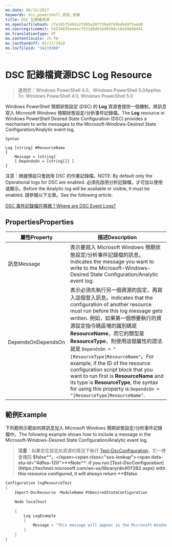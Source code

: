 ```yaml
---
ms.date: 06/12/2017
keywords: dsc,powershell,設定,安裝
title: DSC 記錄檔資源
ms.openlocfilehash: c7e1957540da2fd85a30f739e0f69bdb6975a4d8
ms.sourcegitcommit: 54534635eedacf531d8d6344019dc16a50b8b441
ms.translationtype: HT
ms.contentlocale: zh-TW
ms.lasthandoff: 05/17/2018
ms.locfileid: "34219380"
---
```

# <a name="dsc-log-resource"></a><span data-ttu-id="4dfea-103">DSC 記錄檔資源</span><span class="sxs-lookup"><span data-stu-id="4dfea-103">DSC Log Resource</span></span>

> <span data-ttu-id="4dfea-104">適用於：Windows PowerShell 4.0、Windows PowerShell 5.0</span><span class="sxs-lookup"><span data-stu-id="4dfea-104">Applies To: Windows PowerShell 4.0, Windows PowerShell 5.0</span></span>

<span data-ttu-id="4dfea-105">Windows PowerShell 預期狀態設定 (DSC) 的 __Log__ 資源會提供一個機制，將訊息寫入 Microsoft Windows 預期狀態設定/分析事件記錄檔。</span><span class="sxs-lookup"><span data-stu-id="4dfea-105">The __Log__ resource in Windows PowerShell Desired State Configuration (DSC) provides a mechanism to write messages to the Microsoft-Windows-Desired State Configuration/Analytic event log.</span></span>

```
Syntax

Log [string] #ResourceName
{
    Message = [string]
    [ DependsOn = [string[]] ]
}
```

<span data-ttu-id="4dfea-106">注意︰根據預設只會啟用 DSC 的作業記錄檔。</span><span class="sxs-lookup"><span data-stu-id="4dfea-106">NOTE: By default only the Operational logs for DSC are enabled.</span></span>
<span data-ttu-id="4dfea-107">必須先啟用分析記錄檔，才可加以使用或顯示。</span><span class="sxs-lookup"><span data-stu-id="4dfea-107">Before the Analytic log will be available or visible, it must be enabled.</span></span>
<span data-ttu-id="4dfea-108">請參閱以下文章。</span><span class="sxs-lookup"><span data-stu-id="4dfea-108">See the following article.</span></span>

[<span data-ttu-id="4dfea-109">DSC 事件記錄檔在哪裡？</span><span class="sxs-lookup"><span data-stu-id="4dfea-109">Where are DSC Event Logs?</span></span>](https://msdn.microsoft.com/en-us/powershell/dsc/troubleshooting#where-are-dsc-event-logs)

## <a name="properties"></a><span data-ttu-id="4dfea-110">Properties</span><span class="sxs-lookup"><span data-stu-id="4dfea-110">Properties</span></span>
|  <span data-ttu-id="4dfea-111">屬性</span><span class="sxs-lookup"><span data-stu-id="4dfea-111">Property</span></span>  |  <span data-ttu-id="4dfea-112">描述</span><span class="sxs-lookup"><span data-stu-id="4dfea-112">Description</span></span>   |
|---|---|
| <span data-ttu-id="4dfea-113">訊息</span><span class="sxs-lookup"><span data-stu-id="4dfea-113">Message</span></span>| <span data-ttu-id="4dfea-114">表示要寫入 Microsoft Windows 預期狀態設定/分析事件記錄檔的訊息。</span><span class="sxs-lookup"><span data-stu-id="4dfea-114">Indicates the message you want to write to the Microsoft-Windows-Desired State Configuration/Analytic event log.</span></span>|
| <span data-ttu-id="4dfea-115">DependsOn</span><span class="sxs-lookup"><span data-stu-id="4dfea-115">DependsOn</span></span> | <span data-ttu-id="4dfea-116">表示必須先執行另一個資源的設定，再寫入這個登入訊息。</span><span class="sxs-lookup"><span data-stu-id="4dfea-116">Indicates that the configuration of another resource must run before this log message gets written.</span></span> <span data-ttu-id="4dfea-117">例如，如果第一個想要執行的資源設定指令碼區塊的識別碼是 __ResourceName__，而它的類型是 __ResourceType__，則使用這個屬性的語法就是 `DependsOn = "[ResourceType]ResourceName"`。</span><span class="sxs-lookup"><span data-stu-id="4dfea-117">For example, if the ID of the resource configuration script block that you want to run first is __ResourceName__ and its type is __ResourceType__, the syntax for using this property is `DependsOn = "[ResourceType]ResourceName"`.</span></span>|

## <a name="example"></a><span data-ttu-id="4dfea-118">範例</span><span class="sxs-lookup"><span data-stu-id="4dfea-118">Example</span></span>

<span data-ttu-id="4dfea-119">下列範例示範如何將訊息加入 Microsoft Windows 預期狀態設定/分析事件記錄檔中。</span><span class="sxs-lookup"><span data-stu-id="4dfea-119">The following example shows how to include a message in the Microsoft-Windows-Desired State Configuration/Analytic event log.</span></span>

> <span data-ttu-id="4dfea-120">**注意**：如果您在設定此資源的情況下執行 [Test-DscConfiguration](https://technet.microsoft.com/en-us/library/dn407382.aspx)，它一律會傳回 **$false**。</span><span class="sxs-lookup"><span data-stu-id="4dfea-120">**Note**: if you run [Test-DscConfiguration](https://technet.microsoft.com/en-us/library/dn407382.aspx) with this resource configured, it will always return **$false**.</span></span>

```powershell
Configuration logResourceTest
{
    Import-DscResource -ModuleName PSDesiredStateConfiguration

    Node localhost

    {
        Log LogExample
        {
            Message = "This message will appear in the Microsoft-Windows-Desired State Configuration/Analytic event log."
        }
    }
}
```